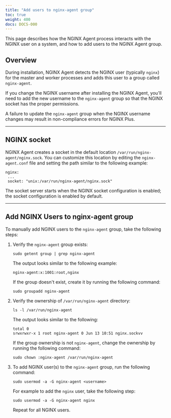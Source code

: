 ```yaml
---
title: "Add users to nginx-agent group"
toc: true
weight: 400
docs: DOCS-000
---
```


This page describes how the NGINX Agent process interacts with the NGINX user on a system, and how to add users to the NGINX Agent group.

## Overview

During installation, NGINX Agent detects the NGINX user (typically `nginx`) for the master and worker processes and adds this user to a group called `nginx-agent`.

If you change the NGINX username after installing the NGINX Agent, you'll need to add the new username to the `nginx-agent` group so that the NGINX socket has the proper permissions.

A failure to update the `nginx-agent` group when the NGINX username changes may result in non-compliance errors for NGINX Plus.

---

## NGINX socket

NGINX Agent creates a socket in the default location `/var/run/nginx-agent/nginx.sock`. You can customize this location by editing the `nginx-agent.conf` file and setting the path similar to the following example:

```nginx configuration
nginx:
 ...
 socket: "unix:/var/run/nginx-agent/nginx.sock"
```

The socket server starts when the NGINX socket configuration is enabled; the socket configuration is enabled by default.

---

## Add NGINX Users to nginx-agent group

To manually add NGINX users to the `nginx-agent` group, take the following steps:

1. Verify the `nginx-agent` group exists:

    ```shell
    sudo getent group | grep nginx-agent
    ```

    The output looks similar to the following example:

    ```shell
    nginx-agent:x:1001:root,nginx
    ```

    If the group doesn't exist, create it by running the following command:

    ```shell
    sudo groupadd nginx-agent
    ```

2. Verify the ownership of `/var/run/nginx-agent` directory:

    ```shell
    ls -l /var/run/nginx-agent
    ```

    The output looks similar to the following:

    ```shell
    total 0
    srwxrwxr-x 1 root nginx-agent 0 Jun 13 10:51 nginx.sockvv
    ```

    If the group ownership is not `nginx-agent`, change the ownership by running the following command:

    ```shell
    sudo chown :nginx-agent /var/run/nginx-agent
    ```

3. To add NGINX user(s) to the `nginx-agent` group, run the following command:

    ```shell
    sudo usermod -a -G nginx-agent <username>
    ```

    For example to add the `nginx` user, take the following step:

    ```shell
    sudo usermod -a -G nginx-agent nginx
    ```

    Repeat for all NGINX users.
